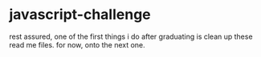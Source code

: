 # javascript-challenge

rest assured, one of the first things i do after graduating is clean up these read me files. for now, onto the next one.
